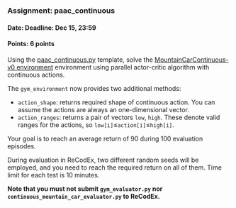 ### Assignment: paac_continuous
#### Date: Deadline: Dec 15, 23:59
#### Points: 6 points

Using the [paac_continuous.py](https://github.com/ufal/npfl122/tree/past-1920/labs/08/paac_continuous.py)
template, solve the [MountainCarContinuous-v0 environment](https://gym.openai.com/envs/MountainCarContinuous-v0/)
environment using parallel actor-critic algorithm with continuous actions.

The `gym_environment` now provides two additional methods:
- `action_shape`: returns required shape of continuous action. You can
  assume the actions are always an one-dimensional vector.
- `action_ranges`: returns a pair of vectors `low`, `high`. These denote
  valid ranges for the actions, so `low[i]`$≤$`action[i]`$≤$`high[i]`.

Your goal is to reach an average return of 90 during 100 evaluation episodes.

During evaluation in ReCodEx, two different random seeds will be employed, and
you need to reach the required return on all of them. Time limit for each test
is 10 minutes.

**Note that you must not submit `gym_evaluator.py` nor `continuous_mountain_car_evaluator.py` to ReCodEx.**
